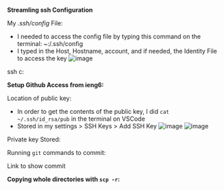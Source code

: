 **Streamling ssh Configuration**

My _.ssh/config_ File:
* I needed to access the config file by typing this command on the terminal: ~:/.ssh/config
* I typed in the Host, Hostname, account, and if needed, the Identity File to access the key
![image](https://user-images.githubusercontent.com/103149284/167310603-dc075ffb-16d3-4f9e-b645-0d4a037d402b.png)

ssh c:



**Setup Github Access from ieng6:**

Location of public key:
* In order to get the contents of the public key, I did `cat ~/.ssh/id_rsa/pub` in the terminal on VSCode
* Stored in my settings > SSH Keys > Add SSH Key
![image](https://user-images.githubusercontent.com/103149284/167327216-8d2c8be9-4494-4d80-97ff-58149f5450c5.png)
![image](https://user-images.githubusercontent.com/103149284/167338503-a1434304-2ede-42bb-b584-c64d783bf9ed.png)


Private key Stored:


Running `git` commands to commit:

Link to show commit


**Copying whole directories with `scp -r`:**
